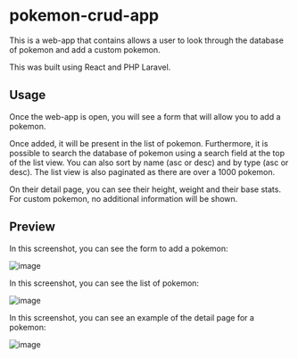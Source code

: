 # pokemon-crud-app
This is a web-app that contains allows a user to look through the database of pokemon and add a custom pokemon. 

This was built using React and PHP Laravel. 

## Usage

Once the web-app is open, you will see a form that will allow you to add a pokemon.

Once added, it will be present in the list of pokemon. Furthermore, it is possible to search the database of pokemon using a search field at the top of the list view.
You can also sort by name (asc or desc) and by type (asc or desc). The list view is also paginated as there are over a 1000 pokemon. 

On their detail page, you can see their height, weight and their base stats. For custom pokemon, no additional information will be shown.

## Preview

In this screenshot, you can see the form to add a pokemon:

![image](https://github.com/mat-liet/pokemon-crud-app/assets/58524922/353a644b-37ab-437b-be17-dc3bacc4a1d1)

In this screenshot, you can see the list of pokemon:

![image](https://github.com/mat-liet/pokemon-crud-app/assets/58524922/7a5a29a8-0100-4f78-90c4-882342e4d4a1)

In this screenshot, you can see an example of the detail page for a pokemon:

![image](https://github.com/mat-liet/pokemon-crud-app/assets/58524922/f8a82bd2-4662-4e14-933f-f6311fa20e0f)
